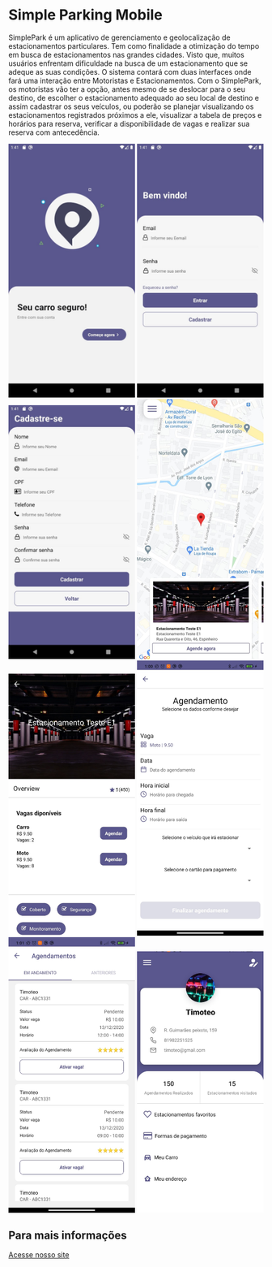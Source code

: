 # Simple Parking Mobile

SimplePark é um aplicativo de gerenciamento e geolocalização de estacionamentos particulares. Tem como finalidade a otimização do tempo em busca de estacionamentos nas grandes cidades. Visto que, muitos usuários enfrentam dificuldade na busca de um estacionamento que se adeque as suas condições. O sistema contará com duas interfaces onde fará uma interação entre  Motoristas e Estacionamentos.  Com o SimplePark, os motoristas vão ter a  opção,  antes mesmo de se deslocar para o seu destino, de escolher o estacionamento adequado ao seu local de destino e assim cadastrar os seus veículos, ou poderão se planejar visualizando os estacionamentos registrados próximos a ele, visualizar a tabela de preços e horários para reserva, verificar a disponibilidade de vagas e realizar sua reserva com antecedência. 


<img src="https://github.com/MarlonLira/simpleparking-mobile/blob/development/sstec/mobile/images/EmbeddedImage.jpg" heigth="250" width="250"> <img src="https://github.com/MarlonLira/simpleparking-mobile/blob/development/sstec/mobile/images/EmbeddedImage%20(1).jpg" heigth="250" width="250"> <img src="https://github.com/MarlonLira/simpleparking-mobile/blob/development/sstec/mobile/images/EmbeddedImage%20(2).jpg" heigth="250" width="250"> 
<img src="https://github.com/MarlonLira/simpleparking-mobile/blob/development/sstec/mobile/images/mapa%20mobile.jpg" heigth="250" width="250"> <img src="https://github.com/MarlonLira/simpleparking-mobile/blob/development/sstec/mobile/images/estacionamento%20perfil%20mobile.jpg" heigth="250" width="250"> <img src="https://github.com/MarlonLira/simpleparking-mobile/blob/development/sstec/mobile/images/realizar%20agendamento.jpg" heigth="250" width="250">
<img src="https://github.com/MarlonLira/simpleparking-mobile/blob/development/sstec/mobile/images/Agendamentos%20Mobile.jpg" heigth="250" width="250"> <img src="https://github.com/MarlonLira/simpleparking-mobile/blob/development/sstec/mobile/images/perfil%20mobile.jpg" heigth="250" width="250">

## Para mais informações
[Acesse nosso site](https://sites.google.com/u/0/d/17cE94o-Z0CVgZRzkaQV0070u5tJg28ro/p/1Wm9uCR3pVeiRN2mprCTTIBgHggFNheWd/preview?authuser=0)
